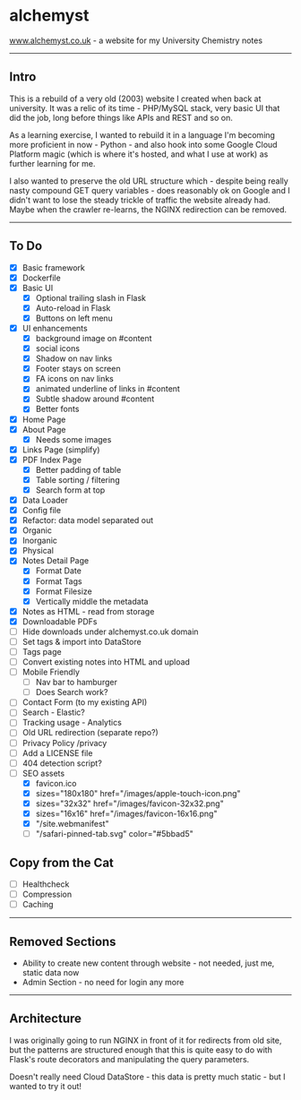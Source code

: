 # alchemyst

www.alchemyst.co.uk - a website for my University Chemistry notes

---

## Intro

This is a rebuild of a very old (2003) website I created when back at university. It was a relic of its time - PHP/MySQL stack, very basic UI that did the job, long before things like APIs and REST and so on.

As a learning exercise, I wanted to rebuild it in a language I'm becoming more proficient in now - Python - and also hook into some Google Cloud Platform magic (which is where it's hosted, and what I use at work) as further learning for me.

I also wanted to preserve the old URL structure which - despite being really nasty compound GET query variables - does reasonably ok on Google and I didn't want to lose the steady trickle of traffic the website already had. Maybe when the crawler re-learns, the NGINX redirection can be removed.

---

## To Do

- [x] Basic framework
- [x] Dockerfile
- [x] Basic UI
  - [x] Optional trailing slash in Flask
  - [x] Auto-reload in Flask
  - [x] Buttons on left menu
- [x] UI enhancements
  - [x] background image on #content
  - [x] social icons
  - [x] Shadow on nav links
  - [x] Footer stays on screen
  - [x] FA icons on nav links
  - [x] animated underline of links in #content
  - [x] Subtle shadow around #content
  - [x] Better fonts
- [x] Home Page
- [x] About Page
  - [x] Needs some images
- [x] Links Page (simplify)
- [x] PDF Index Page
  - [x] Better padding of table
  - [x] Table sorting / filtering
  - [x] Search form at top
- [x] Data Loader
- [x] Config file
- [x] Refactor: data model separated out
- [x] Organic
- [x] Inorganic
- [x] Physical
- [x] Notes Detail Page
  - [x] Format Date
  - [x] Format Tags
  - [x] Format Filesize
  - [x] Vertically middle the metadata
- [x] Notes as HTML - read from storage
- [x] Downloadable PDFs
- [ ] Hide downloads under alchemyst.co.uk domain
- [ ] Set tags & import into DataStore
- [ ] Tags page
- [ ] Convert existing notes into HTML and upload
- [ ] Mobile Friendly
  - [ ] Nav bar to hamburger
  - [ ] Does Search work?
- [ ] Contact Form (to my existing API)
- [ ] Search - Elastic?
- [ ] Tracking usage - Analytics
- [ ] Old URL redirection (separate repo?)
- [ ] Privacy Policy /privacy
- [ ] Add a LICENSE file
- [ ] 404 detection script?
- [ ] SEO assets
  - [x] favicon.ico
  - [x] sizes="180x180" href="/images/apple-touch-icon.png"
  - [x] sizes="32x32" href="/images/favicon-32x32.png"
  - [x] sizes="16x16" href="/images/favicon-16x16.png"
  - [x] "/site.webmanifest"
  - [ ] "/safari-pinned-tab.svg" color="#5bbad5"

## Copy from the Cat

- [ ] Healthcheck
- [ ] Compression
- [ ] Caching

---

## Removed Sections

- Ability to create new content through website - not needed, just me, static data now
- Admin Section - no need for login any more

---

## Architecture

I was originally going to run NGINX in front of it for redirects from old site, but the patterns are structured enough that this is quite easy to do with Flask's route decorators and manipulating the query parameters.

Doesn't really need Cloud DataStore - this data is pretty much static - but I wanted to try it out!
